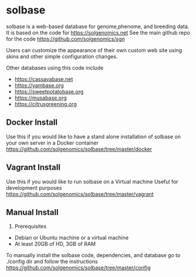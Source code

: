 # solbase
solbase is a web-based database for genome,phenome, and breeding data.
It is based on the code for https://solgenomics.net
See the main github repo for the code https://github.com/solgenomics/sgn

Users can customize the appearance of their own custom web site using skins and other simple configuration changes.

Other databases using this code include 
* https://cassavabase.net
* https://yambase.org
* https://sweetpotatobase.org
* https://musabase.org
* https://citrusgreening.org


## Docker Install
Use this if you would like to have a stand alone installation of solbase on your own server in a Docker container 
https://github.com/solgenomics/solbase/tree/master/docker

## Vagrant Install
Use this if you would like to run solbase on a Virtual machine 
Useful for development purposes 
https://github.com/solgenomics/solbase/tree/master/vagrant


## Manual Install

1. Prerequisites
* Debian or Ubuntu machine or a virtual machine
* At least 20GB of HD, 3GB of RAM 

To manually install the solbase code, dependencies, and database 
go to ./config dir and follow the instructions 
https://github.com/solgenomics/solbase/tree/master/config

